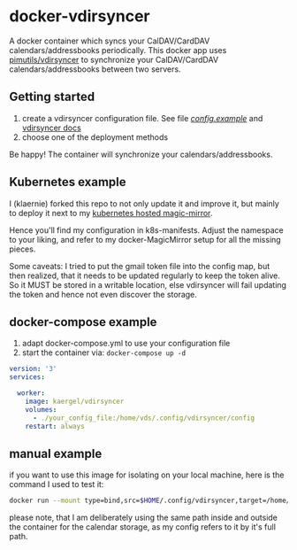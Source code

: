 # docker-vdirsyncer
A docker container which syncs your CalDAV/CardDAV calendars/addressbooks periodically.
This docker app uses [pimutils/vdirsyncer](https://vdirsyncer.pimutils.org/) to synchronize your CalDAV/CardDAV calendars/addressbooks between two servers.

## Getting started

1. create a vdirsyncer configuration file. See file [_config.example_](https://github.com/pimutils/vdirsyncer/blob/master/config.example) and [vdirsyncer docs](https://vdirsyncer.pimutils.org/)
2. choose one of the deployment methods

Be happy! The container will synchronize your calendars/addressbooks.

## Kubernetes example

I (klaernie) forked this repo to not only update it and improve it, but mainly to deploy it next to my [kubernetes hosted magic-mirror](https://github.com/bastilimbach/docker-MagicMirror/tree/master/doc/examples/k8s/klaernie).

Hence you'll find my configuration in k8s-manifests.
Adjust the namespace to your liking, and refer to my docker-MagicMirror setup for all the missing pieces.

Some caveats: I tried to put the gmail token file into the config map, but then realized, that it needs to be updated regularly to keep the token alive.
So it MUST be stored in a writable location, else vdirsyncer will fail updating the token and hence not even discover the storage.

## docker-compose example
1. adapt docker-compose.yml to use your configuration file
2. start the container via: `docker-compose up -d`

```yaml
version: '3'
services:

  worker:
    image: kaergel/vdirsyncer
    volumes:
      - ./your_config_file:/home/vds/.config/vdirsyncer/config
    restart: always
```

## manual example

if you want to use this image for isolating on your local machine, here is the command I used to test it:
```sh
docker run --mount type=bind,src=$HOME/.config/vdirsyncer,target=/home/vds/.config/vdirsyncer --mount type=bind,src=$HOME/MagicMirror/modules/calendars,target=$HOME/MagicMirror/modules/calendars -ti ghcr.io/klaernie/vdirsyncer
```

please note, that I am deliberately using the same path inside and outside the container for the calendar storage, as my config refers to it by it's full path.
